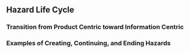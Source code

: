 
## Hazard Life Cycle

### Transition from Product Centric toward Information Centric

### Examples of Creating, Continuing, and Ending Hazards
